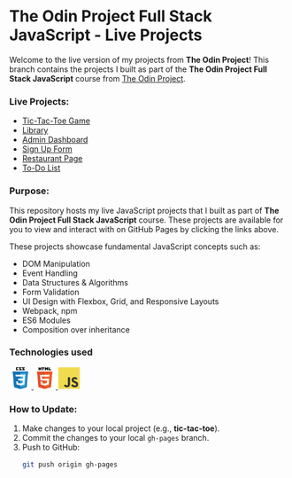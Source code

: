 # The Odin Project Full Stack JavaScript - Live Projects

Welcome to the live version of my projects from **The Odin Project**! This branch contains the projects I built as part of the **The Odin Project Full Stack JavaScript** course from [The Odin Project](https://www.theodinproject.com/).

### Live Projects:
- [Tic-Tac-Toe Game](https://danny-codes.github.io/TheOdinProjectRepo/tic-tac-toe/index.html)
- [Library](https://danny-codes.github.io/TheOdinProjectRepo/library-project/index.html)
- [Admin Dashboard](https://danny-codes.github.io/TheOdinProjectRepo/admin-dashboard/index.html)
- [Sign Up Form](https://danny-codes.github.io/TheOdinProjectRepo/sign-up-form/index.html)
- [Restaurant Page](https://danny-codes.github.io/TheOdinProjectRepo/restaurant-page/dist/index.html)
- [To-Do List](https://danny-codes.github.io/TheOdinProjectRepo/todo-list/dist/index.html)

### Purpose:

This repository hosts my live JavaScript projects that I built as part of **The Odin Project Full Stack JavaScript** course. These projects are available for you to view and interact with on GitHub Pages by clicking the links above.

These projects showcase fundamental JavaScript concepts such as:

- DOM Manipulation
- Event Handling
- Data Structures & Algorithms
- Form Validation
- UI Design with Flexbox, Grid, and Responsive Layouts
- Webpack, npm
- ES6 Modules
- Composition over inheritance

<h3 align="left">Technologies used</h3>
<p align="left"> <a href="https://www.w3schools.com/css/" target="_blank" rel="noreferrer"> <img src="https://raw.githubusercontent.com/devicons/devicon/master/icons/css3/css3-original-wordmark.svg" alt="css3" width="40" height="40"/> </a> <a href="https://www.w3.org/html/" target="_blank" rel="noreferrer"> <img src="https://raw.githubusercontent.com/devicons/devicon/master/icons/html5/html5-original-wordmark.svg" alt="html5" width="40" height="40"/> </a> <a href="https://developer.mozilla.org/en-US/docs/Web/JavaScript" target="_blank" rel="noreferrer"> <img src="https://raw.githubusercontent.com/devicons/devicon/master/icons/javascript/javascript-original.svg" alt="javascript" width="40" height="40"/> </a> </p>

### How to Update:
1. Make changes to your local project (e.g., **tic-tac-toe**).
2. Commit the changes to your local `gh-pages` branch.
3. Push to GitHub:
   ```bash
   git push origin gh-pages
